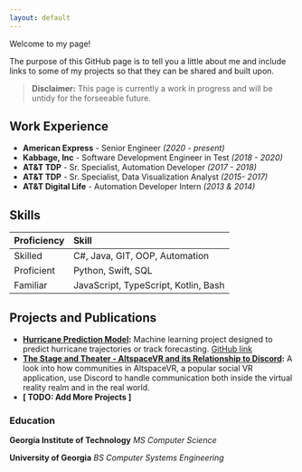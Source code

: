 ```yaml
---
layout: default
---
```

Welcome to my page! 

The purpose of this GitHub page is to tell you a little about me and include links to some of my projects so that they can be shared and built upon.

> **Disclaimer:** This page is currently a work in progress and will be untidy for the forseeable future.

## Work Experience

* **American Express** - Senior Engineer _(2020 - present)_
* **Kabbage, Inc** - Software Development Engineer in Test _(2018 - 2020)_
* **AT&T TDP** - Sr. Specialist, Automation Developer _(2017 - 2018)_
* **AT&T TDP** - Sr. Specialist, Data Visualization Analyst _(2015- 2017)_
* **AT&T Digital Life** - Automation Developer Intern _(2013 & 2014)_

## Skills

| Proficiency  | Skill                                  |
|:-------------|:---------------------------------------|
| Skilled      | C#, Java, GIT, OOP, Automation         | 
| Proficient   | Python, Swift, SQL                     | 
| Familiar     | JavaScript, TypeScript, Kotlin, Bash   | 

## Projects and Publications

* **[Hurricane Prediction Model](./hurricane_prediction_model.html):** Machine learning project designed to predict hurricane trajectories or track forecasting. [GitHub link](https://github.com/kalcala91/hurricane_prediction_model)
* **[The Stage and Theater - AltspaceVR and its Relationship to Discord](./another-page.html):** A look into how communities in AltspaceVR, a popular social VR application, use Discord to handle communication both inside the virtual reality realm and in the real world.
* **[ TODO: Add More Projects ]**

### Education

**Georgia Institute of Technology** _MS Computer Science_

**University of Georgia** _BS Computer Systems Engineering_

